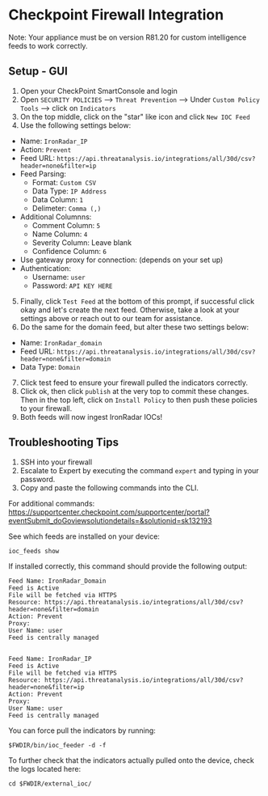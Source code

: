 # Checkpoint Firewall Integration

Note: Your appliance must be on version R81.20 for custom intelligence feeds to work correctly.

## Setup - GUI

1. Open your CheckPoint SmartConsole and login
2. Open `SECURITY POLICIES` --> `Threat Prevention` --> Under `Custom Policy Tools` --> click on `Indicators`
3. On the top middle, click on the "star" like icon and click `New IOC Feed`
4. Use the following settings below:
- Name: `IronRadar_IP`
- Action: `Prevent`
- Feed URL: `https://api.threatanalysis.io/integrations/all/30d/csv?header=none&filter=ip`
- Feed Parsing:
  - Format: `Custom CSV`
  - Data Type: `IP Address`
  - Data Column: `1`
  - Delimeter: `Comma (,)`
- Additional Columnns:
  - Comment Column: `5`
  - Name Column: `4`
  - Severity Column: Leave blank
  - Confidence Column: `6`
- Use gateway proxy for connection: (depends on your set up)
- Authentication:
  - Username: `user`
  - Password: `API KEY HERE`
5. Finally, click `Test Feed` at the bottom of this prompt, if successful click okay and let's create the next feed. Otherwise, take a look at your settings above or reach out to our team for assistance. 
6. Do the same for the domain feed, but alter these two settings below:
- Name: `IronRadar_domain`
- Feed URL: `https://api.threatanalysis.io/integrations/all/30d/csv?header=none&filter=domain`
- Data Type: `Domain`
7. Click test feed to ensure your firewall pulled the indicators correctly.
8. Click ok, then click `publish` at the very top to commit these changes. Then in the top left, click on `Install Policy` to then push these policies to your firewall.
8. Both feeds will now ingest IronRadar IOCs!


## Troubleshooting Tips

1. SSH into your firewall
2. Escalate to Expert by executing the command `expert` and typing in your password.
3. Copy and paste the following commands into the CLI.

For additional commands: https://supportcenter.checkpoint.com/supportcenter/portal?eventSubmit_doGoviewsolutiondetails=&solutionid=sk132193

See which feeds are installed on your device:

```
ioc_feeds show
```
If installed correctly, this command should provide the following output: 
```
Feed Name: IronRadar_Domain
Feed is Active
File will be fetched via HTTPS
Resource: https://api.threatanalysis.io/integrations/all/30d/csv?header=none&filter=domain
Action: Prevent
Proxy:
User Name: user
Feed is centrally managed


Feed Name: IronRadar_IP
Feed is Active
File will be fetched via HTTPS
Resource: https://api.threatanalysis.io/integrations/all/30d/csv?header=none&filter=ip
Action: Prevent
Proxy:
User Name: user
Feed is centrally managed
```

You can force pull the indicators by running:
```
$FWDIR/bin/ioc_feeder -d -f
```

To further check that the indicators actually pulled onto the device, check the logs located here:
```
cd $FWDIR/external_ioc/
```